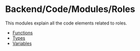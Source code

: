 # Backend/Code/Modules/Roles

This modules explain all the code elements related to roles.

- [Functions](./functions.md)
- [Types](./types.md)
- [Variables](./variables.md)
